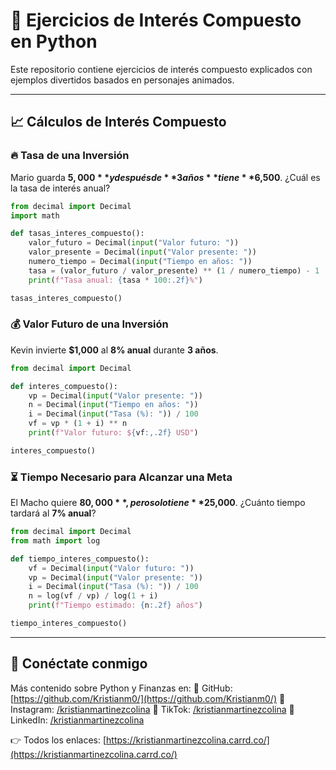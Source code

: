 # 📌 Ejercicios de Interés Compuesto en Python

Este repositorio contiene ejercicios de interés compuesto explicados con ejemplos divertidos basados en personajes animados.

---

## 📈 Cálculos de Interés Compuesto

### 🔥 Tasa de una Inversión
Mario guarda **$5,000** y después de **3 años** tiene **$6,500**. ¿Cuál es la tasa de interés anual?

```python
from decimal import Decimal
import math

def tasas_interes_compuesto():
    valor_futuro = Decimal(input("Valor futuro: "))
    valor_presente = Decimal(input("Valor presente: "))
    numero_tiempo = Decimal(input("Tiempo en años: "))
    tasa = (valor_futuro / valor_presente) ** (1 / numero_tiempo) - 1
    print(f"Tasa anual: {tasa * 100:.2f}%")

tasas_interes_compuesto()
```

### 💰 Valor Futuro de una Inversión
Kevin invierte **$1,000** al **8% anual** durante **3 años**.

```python
from decimal import Decimal 

def interes_compuesto():
    vp = Decimal(input("Valor presente: "))
    n = Decimal(input("Tiempo en años: "))
    i = Decimal(input("Tasa (%): ")) / 100
    vf = vp * (1 + i) ** n
    print(f"Valor futuro: ${vf:,.2f} USD")

interes_compuesto()
```

### ⏳ Tiempo Necesario para Alcanzar una Meta
El Macho quiere **$80,000**, pero solo tiene **$25,000**. ¿Cuánto tiempo tardará al **7% anual**?

```python
from decimal import Decimal
from math import log

def tiempo_interes_compuesto():
    vf = Decimal(input("Valor futuro: "))
    vp = Decimal(input("Valor presente: "))
    i = Decimal(input("Tasa (%): ")) / 100
    n = log(vf / vp) / log(1 + i)
    print(f"Tiempo estimado: {n:.2f} años")

tiempo_interes_compuesto()
```

---

## 📌 Conéctate conmigo
Más contenido sobre Python y Finanzas en:
🔹 GitHub: [https://github.com/Kristianm0/](https://github.com/Kristianm0/)
🔹 Instagram: [/kristianmartinezcolina](https://instagram.com/kristianmartinezcolina)
🔹 TikTok: [/kristianmartinezcolina](https://www.tiktok.com/@kristianmartinezcolina)
🔹 LinkedIn: [/kristianmartinezcolina](https://www.linkedin.com/in/kristianmartinezcolina)

👉 Todos los enlaces: [https://kristianmartinezcolina.carrd.co/](https://kristianmartinezcolina.carrd.co/)

